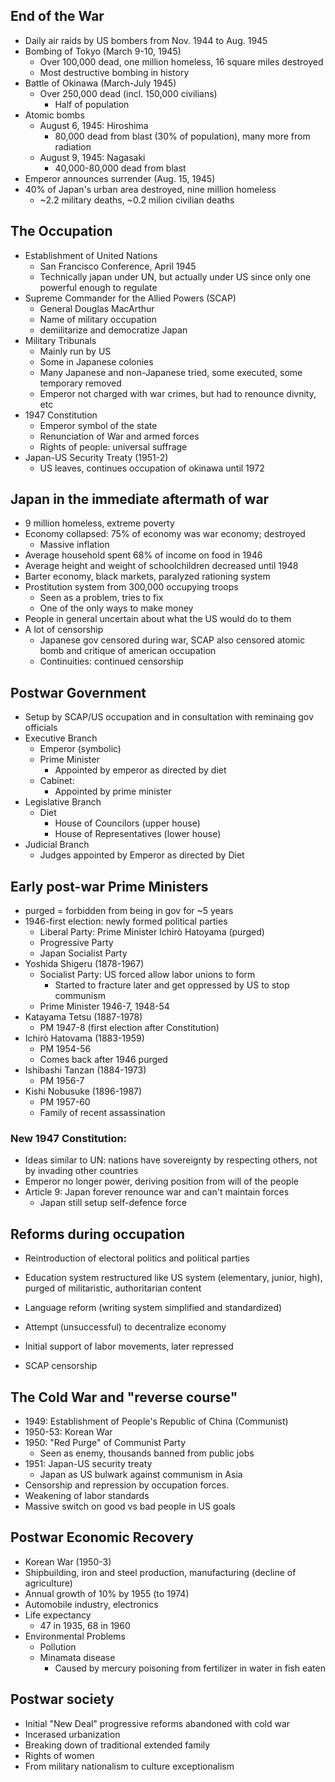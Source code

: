 ## End of the War
- Daily air raids by US bombers from Nov. 1944 to Aug. 1945
- Bombing of Tokyo (March 9-10, 1945)
	- Over 100,000 dead, one million homeless, 16 square miles destroyed
	- Most destructive bombing in history
- Battle of Okinawa (March-July 1945)
	- Over 250,000 dead (incl. 150,000 civilians)
		- Half of population
- Atomic bombs
	- August 6, 1945: Hiroshima
		- 80,000 dead from blast (30% of population), many more from radiation
	- August 9, 1945: Nagasaki
		- 40,000-80,000 dead from blast
- Emperor announces surrender (Aug. 15, 1945)
- 40% of Japan's urban area destroyed, nine million homeless
	- ~2.2 military deaths, ~0.2 milion civilian deaths
## The Occupation
- Establishment of United Nations
	- San Francisco Conference, April 1945
	- Technically japan under UN, but actually under US since only one powerful enough to regulate
- Supreme Commander for the Allied Powers (SCAP)
	- General Douglas MacArthur
	- Name of military occupation
	- demilitarize and democratize Japan
- Military Tribunals
	- Mainly run by US
	- Some in Japanese colonies
	- Many Japanese and non-Japanese tried, some executed, some temporary removed
	- Emperor not charged with war crimes, but had to renounce divnity, etc
- 1947 Constitution
	- Emperor symbol of the state
	- Renunciation of War and armed forces
	- Rights of people: universal suffrage
- Japan-US Security Treaty (1951-2)
	- US leaves, continues occupation of okinawa until 1972
## Japan in the immediate aftermath of war
- 9 million homeless, extreme poverty
- Economy collapsed: 75% of economy was war economy; destroyed
	- Massive inflation
- Average household spent 68% of income on food in 1946
- Average height and weight of schoolchildren decreased until 1948
- Barter economy, black markets, paralyzed rationing system
- Prostitution system from 300,000 occupying troops
	- Seen as a problem, tries to fix
	- One of the only ways to make money
- People in general uncertain about what the US would do to them
- A lot of censorship
	- Japanese gov censored during war, SCAP also censored atomic bomb and critique of american occupation
	- Continuities: continued censorship
## Postwar Government
- Setup by SCAP/US occupation and in consultation with reminaing gov officials
- Executive Branch
	- Emperor (symbolic)
	- Prime Minister
		- Appointed by emperor as directed by diet
	- Cabinet:
		- Appointed by prime minister
- Legislative Branch
	- Diet
		- House of Councilors (upper house)
		- House of Representatives (lower house)
- Judicial Branch
	- Judges appointed by Emperor as directed by Diet
## Early post-war Prime Ministers
- purged = forbidden from being in gov for ~5 years
- 1946-first election: newly formed political parties
	- Liberal Party: Prime Minister Ichirò Hatoyama (purged)
	- Progressive Party
	- Japan Socialist Party
- Yoshida Shigeru (1878-1967)
	- Socialist Party: US forced allow labor unions to form
		- Started to fracture later and get oppressed by US to stop communism
	- Prime Minister 1946-7, 1948-54
- Katayama Tetsu (1887-1978)
	- PM 1947-8 (first election after Constitution)
- Ichirò Hatovama (1883-1959)
	- PM 1954-56
	- Comes back after 1946 purged
- Ishibashi Tanzan (1884-1973)
	- PM 1956-7
- Kishi Nobusuke (1896-1987)
	- PM 1957-60
	- Family of recent assassination
### New 1947 Constitution:
- Ideas similar to UN: nations have sovereignty by respecting others, not by invading other countries
- Emperor no longer power, deriving position from will of the people
- Article 9: Japan forever renounce war and can't maintain forces
	- Japan still setup self-defence force
## Reforms during occupation
- Reintroduction of electoral politics and political parties
- Education system restructured like US system (elementary, junior, high), purged of militaristic, authoritarian content
- Language reform (writing system simplified and standardized)
- Attempt (unsuccessful) to decentralize economy
- Initial support of labor movements, later repressed

- SCAP censorship
## The Cold War and "reverse course"
- 1949: Establishment of People's Republic of China (Communist)
- 1950-53: Korean War
- 1950: "Red Purge" of Communist Party
	- Seen as enemy, thousands banned from public jobs
- 1951: Japan-US security treaty
	- Japan as US bulwark against communism in Asia
- Censorship and repression by occupation forces.
- Weakening of labor standards
- Massive switch on good vs bad people in US goals
## Postwar Economic Recovery
- Korean War (1950-3)
- Shipbuilding, iron and steel production, manufacturing (decline of agriculture)
- Annual growth of 10% by 1955 (to 1974)
- Automobile industry, electronics
- Life expectancy
	- 47 in 1935, 68 in 1960
- Environmental Problems
	- Pollution
	- Minamata disease
		- Caused by mercury poisoning from fertilizer in water in fish eaten
## Postwar society
- Initial "New Deal" progressive reforms abandoned with cold war
- Incerased urbanization
- Breaking down of traditional extended family
- Rights of women
- From military nationalism to culture exceptionalism